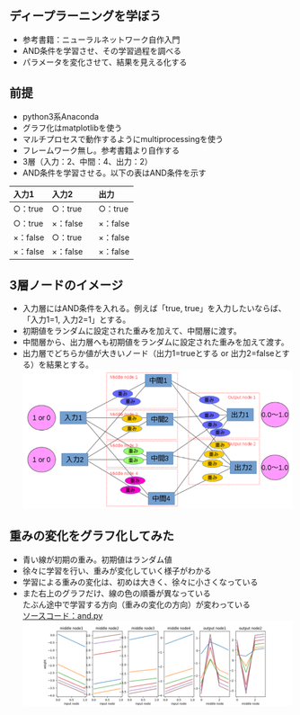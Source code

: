 ## ディープラーニングを学ぼう
* 参考書籍：ニューラルネットワーク自作入門  
* AND条件を学習させ、その学習過程を調べる  
* パラメータを変化させて、結果を見える化する  

## 前提
* python3系Anaconda
* グラフ化はmatplotlibを使う  
* マルチプロセスで動作するようにmultiprocessingを使う
* フレームワーク無し。参考書籍より自作する
* 3層（入力：2、中間：4、出力：2）
* AND条件を学習させる。以下の表はAND条件を示す  

|入力1|入力2||出力|
|:---|:---|:---|:---|
|○：true|○：true||○：true|
|○：true|×：false||×：false|
|×：false|○：true||×：false|
|×：false|×：false||×：false|

## 3層ノードのイメージ
* 入力層にはAND条件を入れる。例えば「true, true」を入力したいならば、「入力1=1, 入力2=1」とする。  
* 初期値をランダムに設定された重みを加えて、中間層に渡す。  
* 中間層から、出力層へも初期値をランダムに設定された重みを加えて渡す。  
* 出力層でどちらか値が大きいノード（出力1=trueとする or 出力2=falseとする）を結果とする。  
![node](node.png)  

## 重みの変化をグラフ化してみた
* 青い線が初期の重み。初期値はランダム値  
* 徐々に学習を行い、重みが変化していく様子がわかる  
* 学習による重みの変化は、初めは大きく、徐々に小さくなっている  
* また右上のグラフだけ、線の色の順番が異なっている  
たぶん途中で学習する方向（重みの変化の方向）が変わっている  
[ソースコード：and.py](epoch/and.py)  
![学習による重み変化](epoch/Figure_1.png)  
